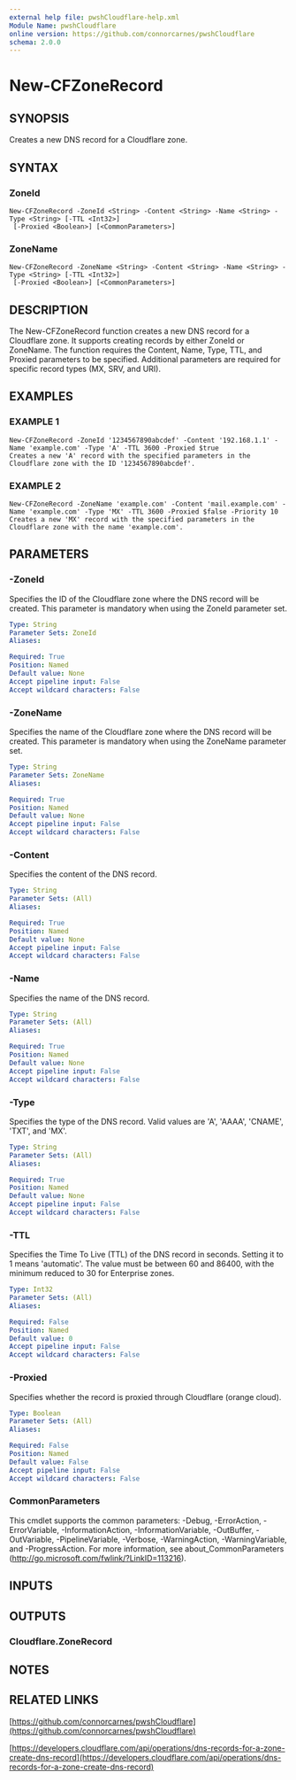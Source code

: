 ```yaml
---
external help file: pwshCloudflare-help.xml
Module Name: pwshCloudflare
online version: https://github.com/connorcarnes/pwshCloudflare
schema: 2.0.0
---
```


# New-CFZoneRecord

## SYNOPSIS
Creates a new DNS record for a Cloudflare zone.

## SYNTAX

### ZoneId
```
New-CFZoneRecord -ZoneId <String> -Content <String> -Name <String> -Type <String> [-TTL <Int32>]
 [-Proxied <Boolean>] [<CommonParameters>]
```

### ZoneName
```
New-CFZoneRecord -ZoneName <String> -Content <String> -Name <String> -Type <String> [-TTL <Int32>]
 [-Proxied <Boolean>] [<CommonParameters>]
```

## DESCRIPTION
The New-CFZoneRecord function creates a new DNS record for a Cloudflare zone.
It supports creating records by either ZoneId or ZoneName.
The function requires the Content, Name, Type, TTL, and Proxied parameters to be specified.
Additional parameters are required for specific record types (MX, SRV, and URI).

## EXAMPLES

### EXAMPLE 1
```
New-CFZoneRecord -ZoneId '1234567890abcdef' -Content '192.168.1.1' -Name 'example.com' -Type 'A' -TTL 3600 -Proxied $true
Creates a new 'A' record with the specified parameters in the Cloudflare zone with the ID '1234567890abcdef'.
```

### EXAMPLE 2
```
New-CFZoneRecord -ZoneName 'example.com' -Content 'mail.example.com' -Name 'example.com' -Type 'MX' -TTL 3600 -Proxied $false -Priority 10
Creates a new 'MX' record with the specified parameters in the Cloudflare zone with the name 'example.com'.
```

## PARAMETERS

### -ZoneId
Specifies the ID of the Cloudflare zone where the DNS record will be created.
This parameter is mandatory when using the ZoneId parameter set.

```yaml
Type: String
Parameter Sets: ZoneId
Aliases:

Required: True
Position: Named
Default value: None
Accept pipeline input: False
Accept wildcard characters: False
```

### -ZoneName
Specifies the name of the Cloudflare zone where the DNS record will be created.
This parameter is mandatory when using the ZoneName parameter set.

```yaml
Type: String
Parameter Sets: ZoneName
Aliases:

Required: True
Position: Named
Default value: None
Accept pipeline input: False
Accept wildcard characters: False
```

### -Content
Specifies the content of the DNS record.

```yaml
Type: String
Parameter Sets: (All)
Aliases:

Required: True
Position: Named
Default value: None
Accept pipeline input: False
Accept wildcard characters: False
```

### -Name
Specifies the name of the DNS record.

```yaml
Type: String
Parameter Sets: (All)
Aliases:

Required: True
Position: Named
Default value: None
Accept pipeline input: False
Accept wildcard characters: False
```

### -Type
Specifies the type of the DNS record.
Valid values are 'A', 'AAAA', 'CNAME', 'TXT', and 'MX'.

```yaml
Type: String
Parameter Sets: (All)
Aliases:

Required: True
Position: Named
Default value: None
Accept pipeline input: False
Accept wildcard characters: False
```

### -TTL
Specifies the Time To Live (TTL) of the DNS record in seconds.
Setting it to 1 means 'automatic'.
The value must be between 60 and 86400, with the minimum reduced to 30 for Enterprise zones.

```yaml
Type: Int32
Parameter Sets: (All)
Aliases:

Required: False
Position: Named
Default value: 0
Accept pipeline input: False
Accept wildcard characters: False
```

### -Proxied
Specifies whether the record is proxied through Cloudflare (orange cloud).

```yaml
Type: Boolean
Parameter Sets: (All)
Aliases:

Required: False
Position: Named
Default value: False
Accept pipeline input: False
Accept wildcard characters: False
```

### CommonParameters
This cmdlet supports the common parameters: -Debug, -ErrorAction, -ErrorVariable, -InformationAction, -InformationVariable, -OutBuffer, -OutVariable, -PipelineVariable, -Verbose, -WarningAction, -WarningVariable, and -ProgressAction.
For more information, see about_CommonParameters (http://go.microsoft.com/fwlink/?LinkID=113216).

## INPUTS

## OUTPUTS

### Cloudflare.ZoneRecord
## NOTES

## RELATED LINKS

[https://github.com/connorcarnes/pwshCloudflare](https://github.com/connorcarnes/pwshCloudflare)

[https://developers.cloudflare.com/api/operations/dns-records-for-a-zone-create-dns-record](https://developers.cloudflare.com/api/operations/dns-records-for-a-zone-create-dns-record)
